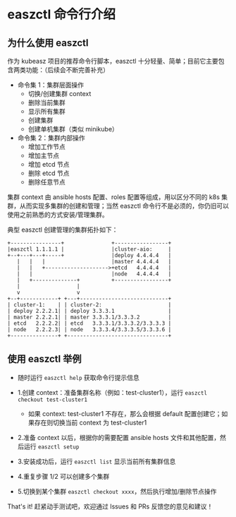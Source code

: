 # easzctl 命令行介绍

## 为什么使用 easzctl

作为 kubeasz 项目的推荐命令行脚本，easzctl 十分轻量、简单；目前它主要包含两类功能：（后续会不断完善补充）

- 命令集 1：集群层面操作
  - 切换/创建集群 context
  - 删除当前集群
  - 显示所有集群
  - 创建集群
  - 创建单机集群（类似 minikube）
- 命令集 2：集群内部操作
  - 增加工作节点
  - 增加主节点
  - 增加 etcd 节点
  - 删除 etcd 节点
  - 删除任意节点

集群 context 由 ansible hosts 配置、roles 配置等组成，用以区分不同的 k8s 集群，从而实现多集群的创建和管理；当然 easzctl 命令行不是必须的，你仍旧可以使用之前熟悉的方式安装/管理集群。

典型 easzctl 创建管理的集群拓扑如下：

```
+----------------+               +-----------------+
|easzctl 1.1.1.1 |               |cluster-aio:     |
+--+---+---+-----+               |deploy 4.4.4.4   |
   |   |   |                     |master 4.4.4.4   |
   |   |   +-------------------->+etcd   4.4.4.4   |
   |   |                         |node   4.4.4.4   |
   |   +--------------+          +-----------------+
   |                  |
   v                  v
+--+------------+ +---+----------------------------+
| cluster-1:    | | cluster-2:                     |
| deploy 2.2.2.1| | deploy 3.3.3.1                 |
| master 2.2.2.1| | master 3.3.3.1/3.3.3.2         |
| etcd   2.2.2.2| | etcd   3.3.3.1/3.3.3.2/3.3.3.3 |
| node   2.2.2.3| | node   3.3.3.4/3.3.3.5/3.3.3.6 |
+---------------+ +--------------------------------+
```

## 使用 easzctl 举例

- 随时运行 `easzctl help` 获取命令行提示信息

- 1.创建 context：准备集群名称（例如：test-cluster1），运行 `easzctl checkout test-cluster1`
  - 如果 context: test-cluster1 不存在，那么会根据 default 配置创建它；如果存在则切换当前 context 为 test-cluster1

- 2.准备 context 以后，根据你的需要配置 ansible hosts 文件和其他配置，然后运行 `easzctl setup`

- 3.安装成功后，运行 `easzctl list` 显示当前所有集群信息

- 4.重复步骤 1/2 可以创建多个集群

- 5.切换到某个集群 `easzctl checkout xxxx`，然后执行增加/删除节点操作

That's it! 赶紧动手测试吧，欢迎通过 Issues 和 PRs 反馈您的意见和建议！
